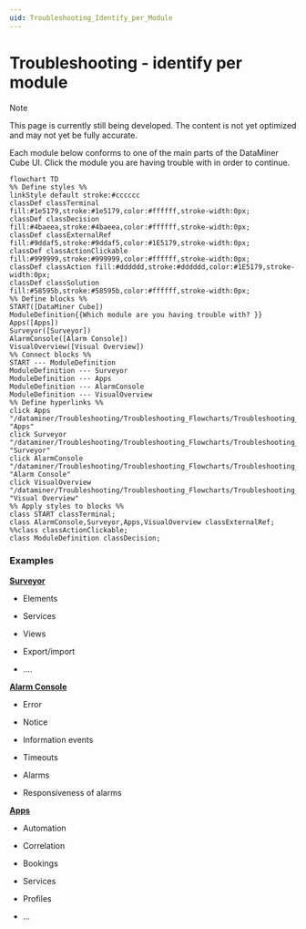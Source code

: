 ```yaml
---
uid: Troubleshooting_Identify_per_Module
---
```


# Troubleshooting - identify per module

> [!NOTE]
> This page is currently still being developed. The content is not yet optimized and may not yet be fully accurate.

Each module below conforms to one of the main parts of the DataMiner Cube UI. Click the module you are having trouble with in order to continue.

```mermaid
flowchart TD
%% Define styles %%
linkStyle default stroke:#cccccc
classDef classTerminal fill:#1e5179,stroke:#1e5179,color:#ffffff,stroke-width:0px;
classDef classDecision fill:#4baeea,stroke:#4baeea,color:#ffffff,stroke-width:0px;
classDef classExternalRef fill:#9ddaf5,stroke:#9ddaf5,color:#1E5179,stroke-width:0px;
classDef classActionClickable fill:#999999,stroke:#999999,color:#ffffff,stroke-width:0px;
classDef classAction fill:#dddddd,stroke:#dddddd,color:#1E5179,stroke-width:0px;
classDef classSolution fill:#58595b,stroke:#58595b,color:#ffffff,stroke-width:0px;
%% Define blocks %%
START([DataMiner Cube])
ModuleDefinition{{Which module are you having trouble with? }}
Apps([Apps])
Surveyor([Surveyor])
AlarmConsole([Alarm Console])
VisualOverview([Visual Overview])
%% Connect blocks %%
START --- ModuleDefinition
ModuleDefinition --- Surveyor
ModuleDefinition --- Apps
ModuleDefinition --- AlarmConsole
ModuleDefinition --- VisualOverview
%% Define hyperlinks %%
click Apps "/dataminer/Troubleshooting/Troubleshooting_Flowcharts/Troubleshooting_Identify_Per_Module/Apps/Troubleshooting_Apps.html" "Apps"
click Surveyor "/dataminer/Troubleshooting/Troubleshooting_Flowcharts/Troubleshooting_Identify_Per_Module/Surveyor/Troubleshooting_Surveyor.html" "Surveyor"
click AlarmConsole "/dataminer/Troubleshooting/Troubleshooting_Flowcharts/Troubleshooting_Identify_Per_Module/Alarm_Console/Troubleshooting_Alarm_Console.html" "Alarm Console"
click VisualOverview "/dataminer/Troubleshooting/Troubleshooting_Flowcharts/Troubleshooting_Identify_Per_Module/Visual_Overview/Troubleshooting_Visual_Overview.html" "Visual Overview"
%% Apply styles to blocks %%
class START classTerminal;
class AlarmConsole,Surveyor,Apps,VisualOverview classExternalRef;
%%class classActionClickable;
class ModuleDefinition classDecision;
```

### Examples

[**Surveyor**](xref:Troubleshooting_Surveyor)

- Elements

- Services

- Views

- Export/import

- ....

[**Alarm Console**](xref:Troubleshooting_Alarm_Console)

- Error

- Notice

- Information events

- Timeouts

- Alarms

- Responsiveness of alarms

[**Apps**](xref:Troubleshooting_Apps)

- Automation

- Correlation

- Bookings

- Services

- Profiles

- ...
